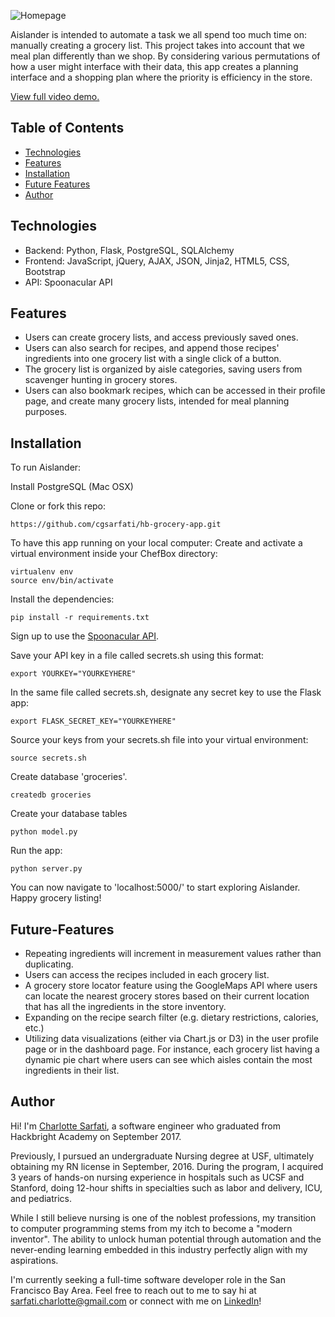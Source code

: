 ![Homepage](https://raw.githubusercontent.com/cgsarfati/hb-grocery-app/master/static/img/homepage.png)

Aislander is intended to automate a task we all spend too much time on: manually creating a grocery list. This project takes into account that we meal plan differently than we shop.  By considering various permutations of how a user might interface with their data, this app creates a planning interface and a shopping plan where the priority is efficiency in the store. 

[View full video demo.](https://www.youtube.com/watch?v=rHoRXGNCmI8)

## Table of Contents
* [Technologies](#technologies)
* [Features](#features)
* [Installation](#installation)
* [Future Features](#future-features)
* [Author](#author)

## Technologies

* Backend: Python, Flask, PostgreSQL, SQLAlchemy
* Frontend: JavaScript, jQuery, AJAX, JSON, Jinja2, HTML5, CSS, Bootstrap
* API: Spoonacular API

## Features
* Users can create grocery lists, and access previously saved ones.
* Users can also search for recipes, and append those recipes' ingredients into one grocery list with a single click of a button.
* The grocery list is organized by aisle categories, saving users from scavenger hunting in grocery stores.
* Users can also bookmark recipes, which can be accessed in their profile page, and create many grocery lists, intended for meal planning purposes.

## Installation

To run Aislander:

Install PostgreSQL (Mac OSX)

Clone or fork this repo:

```
https://github.com/cgsarfati/hb-grocery-app.git
```

To have this app running on your local computer:
Create and activate a virtual environment inside your ChefBox directory:

```
virtualenv env
source env/bin/activate
```

Install the dependencies:

```
pip install -r requirements.txt
```

Sign up to use the [Spoonacular API](https://spoonacular.com/food-api).

Save your API key in a file called secrets.sh using this format:

```
export YOURKEY="YOURKEYHERE"
```

In the same file called secrets.sh, designate any secret key to use the Flask app:

```
export FLASK_SECRET_KEY="YOURKEYHERE"
```

Source your keys from your secrets.sh file into your virtual environment:

```
source secrets.sh
```

Create database 'groceries'.
```
createdb groceries
```
Create your database tables
```
python model.py
```


Run the app:

```
python server.py
```

You can now navigate to 'localhost:5000/' to start exploring Aislander. Happy grocery listing!

## Future-Features
* Repeating ingredients will increment in measurement values rather than duplicating.
* Users can access the recipes included in each grocery list.
* A grocery store locator feature using the GoogleMaps API where users can locate the nearest grocery stores based on their current location that has all the ingredients in the store inventory.
* Expanding on the recipe search filter (e.g. dietary restrictions, calories, etc.)
* Utilizing data visualizations (either via Chart.js or D3) in the user profile page or in the dashboard page. For instance, each grocery list having a dynamic pie chart where users can see which aisles contain the most ingredients in their list.

## Author

Hi! I'm [Charlotte Sarfati](https://www.linkedin.com/in/cgsarfati/), a software engineer who graduated from Hackbright Academy on September 2017.

Previously, I pursued an undergraduate Nursing degree at USF, ultimately obtaining my RN license in September, 2016. During the program, I acquired 3 years of hands-on nursing experience in hospitals such as UCSF and Stanford, doing 12-hour shifts in specialties such as labor and delivery, ICU, and pediatrics. 

While I still believe nursing is one of the noblest professions, my transition to computer programming stems from my itch to become a "modern inventor". The ability to unlock human potential through automation and the never-ending learning embedded in this industry perfectly align with my aspirations.

I'm currently seeking a full-time software developer role in the San Francisco Bay Area. Feel free to reach out to me to say hi at sarfati.charlotte@gmail.com or connect with me on [LinkedIn](https://www.linkedin.com/in/cgsarfati/)!

